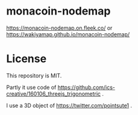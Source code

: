 # monacoin-nodemap
https://monacoin-nodemap.on.fleek.co/ or https://wakiyamap.github.io/monacoin-nodemap/

# License
This repository is MIT.

Partly it use code of https://github.com/ics-creative/160106_threejs_trigonometric .

I use a 3D object of https://twitter.com/pointsute1 .